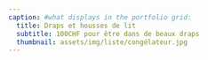 ```yaml
---
caption: #what displays in the portfolio grid:
  title: Draps et housses de lit
  subtitle: 100CHF pour être dans de beaux draps 
  thumbnail: assets/img/liste/congélateur.jpg
---
```

